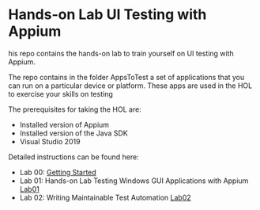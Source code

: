 # Hands-on Lab UI Testing with Appium

his repo contains the hands-on lab to train yourself on UI testing with Appium.

The repo contains in the folder AppsToTest a set of applications that you can run on a particular device or platform. These apps are used in the HOL to exercise your skills on testing

The prerequisites for taking the HOL are:

* Installed version of Appium
* Installed version of the Java SDK
* Visual Studio 2019

Detailed instructions can be found here:

* Lab 00: <a href="docs/GettingStarted.md">Getting Started </a>
* Lab 01: Hands-on Lab Testing Windows GUI Applications with Appium <a href="docs/lab-01.md">Lab01 </a>
* Lab 02: Writing Maintainable Test Automation <a href="docs/lab-02.md">Lab02 </a>

